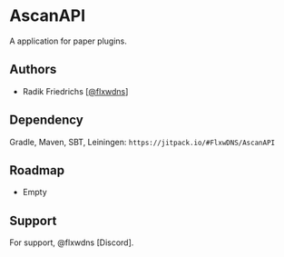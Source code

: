 # AscanAPI
A application for paper plugins.

## Authors
- Radik Friedrichs [[@flxwdns](https://www.github.com/flxwdns)]

## Dependency
Gradle, Maven, SBT, Leiningen: `https://jitpack.io/#FlxwDNS/AscanAPI`

## Roadmap
- Empty

## Support
For support, @flxwdns [Discord].